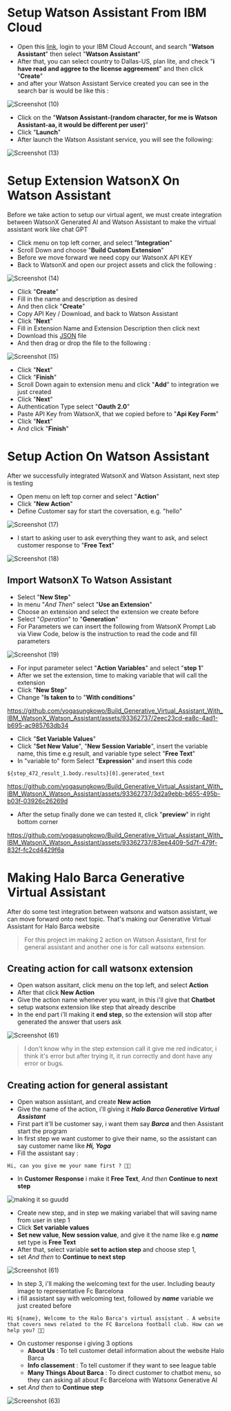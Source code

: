 # Setup Watson Assistant From IBM Cloud

* Open this [link](https://cloud.ibm.com/), login to your IBM Cloud Account, and search "**Watson Assistant**" then select "**Watson Assistant**"
* After that, you can select country to Dallas-US, plan lite, and check "**i have read and aggree to the license aggreement**" and then click "**Create**"
* and after your Watson Assistant Service created you can see in the search bar is would be like this :
  
![Screenshot (10)](https://github.com/yogasungkowo/Build_Generative_Virtual_Assistant_With_IBM_WatsonX_Watson_Assistant/assets/93362737/ff24f974-38ee-4065-8361-82b5d7fd0630)

* Click on the "**Watson Assistant-(random character, for me is Watson Assistant-aa, it would be different per user)**"
* Click "**Launch**"
* After launch the Watson Assistant service, you will see the following:

![Screenshot (13)](https://github.com/yogasungkowo/Build_Generative_Virtual_Assistant_With_IBM_WatsonX_Watson_Assistant/assets/93362737/19bd6ddb-3bac-404f-a08d-51eff16a76e5)

# Setup Extension WatsonX On Watson Assistant

Before we take action to setup our virtual agent, we must create integration between WatsonX Generated AI and Watson Assistant to make the virtual assistant work like chat GPT
* Click menu on top left corner, and select "**Integration**"
* Scroll Down and choose "**Build Custom Extension**"
* Before we move forward we need copy our WatsonX API KEY
* Back to WatsonX and open our project assets and click the following :

![Screenshot (14)](https://github.com/yogasungkowo/Build_Generative_Virtual_Assistant_With_IBM_WatsonX_Watson_Assistant/assets/93362737/5383a72a-3cbd-4597-a5eb-cd872ebdac19)

* Click "**Create**"
* Fill in the name and description as desired
* And then click "**Create**"
* Copy API Key / Download, and back to Watson Assistant
* Click "**Next**"
* Fill in Extension Name and Extension Description then click next
* Download this [JSON](https://github.com/watson-developer-cloud/assistant-toolkit/blob/master/integrations/extensions/starter-kits/language-model-watsonx/watsonx-openapi.json) file
* And then drag or drop the file to the following :

![Screenshot (15)](https://github.com/yogasungkowo/Build_Generative_Virtual_Assistant_With_IBM_WatsonX_Watson_Assistant/assets/93362737/5707ecff-8613-42b2-892d-ae7f69c3b792)

* Click "**Next**"
* Click "**Finish**"
* Scroll Down again to extension menu and click "**Add**" to integration we just created
* Click "**Next**"
* Authentication Type select "**Oauth 2.0**"
* Paste API Key from WatsonX, that we copied before to "**Api Key Form**"
* Click "**Next**"
* And click "**Finish**"

# Setup Action On Watson Assistant

After we successfully integrated WatsonX and Watson Assistant, next step is testing
* Open menu on left top corner and select "**Action**"
* Click "**New Action**"
* Define Customer say for start the coversation, e.g. "hello"

![Screenshot (17)](https://github.com/yogasungkowo/Build_Generative_Virtual_Assistant_With_IBM_WatsonX_Watson_Assistant/assets/93362737/e2861da5-ab64-49dd-bd65-8decf8ad456b)

* I start to asking user to ask everything they want to ask, and select customer response to "**Free Text**"

![Screenshot (18)](https://github.com/yogasungkowo/Build_Generative_Virtual_Assistant_With_IBM_WatsonX_Watson_Assistant/assets/93362737/71e1f0fe-a98a-4746-a5a1-00e839120754)

## Import WatsonX To Watson Assistant

* Select "**New Step**"
* In menu "_And Then_" select "**Use an Extension**"
* Choose an extension and select the extension we create before
* Select "_Operation_" to "**Generation**"
* For Parameters we can insert the following from WatsonX Prompt Lab via View Code, below is the instruction to read the code and fill parameters

![Screenshot (19)](https://github.com/yogasungkowo/Build_Generative_Virtual_Assistant_With_IBM_WatsonX_Watson_Assistant/assets/93362737/bde11225-3b2c-4909-bf36-90fe4f3b7080)

* For input parameter select "**Action Variables**" and select "**step 1**"
* After we set the extension, time to making variable that will call the extension
* Click "**New Step**"
* Change "**Is taken to** to "**With conditions**"

https://github.com/yogasungkowo/Build_Generative_Virtual_Assistant_With_IBM_WatsonX_Watson_Assistant/assets/93362737/2eec23cd-ea8c-4ad1-b695-ac985763db34

* Click "**Set Variable Values**"
* Click "**Set New Value**", "**New Session Variable**", insert the variable name, this time e.g result, and variable type select "**Free Text**"
* In "variable to" form Select "**Expression**" and insert this code
```
${step_472_result_1.body.results}[0].generated_text
```

https://github.com/yogasungkowo/Build_Generative_Virtual_Assistant_With_IBM_WatsonX_Watson_Assistant/assets/93362737/3d2a9ebb-b655-495b-b03f-03926c26269d

* After the setup finally done we can tested it, click "**preview**" in right bottom corner

https://github.com/yogasungkowo/Build_Generative_Virtual_Assistant_With_IBM_WatsonX_Watson_Assistant/assets/93362737/83ee4409-5d7f-479f-832f-fc2cd4429f6a

# Making Halo Barca Generative Virtual Assistant

After do some test integration between watsonx and watson assistant, we can move forward onto next topic. That's making our Generative Virtual Assistant for Halo Barca website
> For this project im making 2 action on Watson Assistant, first for general assistant and another one is for call watsonx extension.

## Creating action for call watsonx extension

* Open watson assitant, click menu on the top left, and select **Action**
* After that click **New Action**
* Give the action name whenever you want, in this i'll give that **Chatbot**
* setup watsonx extension like step that already describe
* In the end part i'll making it **end step**, so the extension will stop after generated the answer that users ask

![Screenshot (61)](https://github.com/yogasungkowo/Build_Generative_Virtual_Assistant_With_IBM_WatsonX_Watson_Assistant/assets/93362737/61dc3c67-13b1-403e-a88d-18717d049743)
> I don't know why in the step extension call it give me red indicator, i think it's error but after trying it, it run correctly and dont have any error or bugs.

## Creating action for general assistant

* Open watson assistant, and create **New action**
* Give the name of the action, i'll giving it **_Halo Barca Generative Virtual Assistant_**
* First part it'll be customer say, i want them say **_Barca_** and then Assistant start the program
* In first step we want customer to give their name, so the assistant can say customer name like **_Hi, Yoga_**
* Fill the assistant say :
```
Hi, can you give me your name first ? 🔵🔴
```
* In **Customer Response** i make it **Free Text**, _And then_ **Continue to next step**

![making it so guudd](https://github.com/yogasungkowo/Build_Generative_Virtual_Assistant_With_IBM_WatsonX_Watson_Assistant/assets/93362737/78774eee-070b-441c-9778-19abbfc0784b)

* Create new step, and in step we making variabel that will saving name from user in step 1
* Click **Set variable values**
* **Set new value**, **New session value**, and give it the name like e.g **_name_** set type is **Free Text**
* After that, select variable **set to action step** and choose step 1,
* set _And then_ to **Continue to next step**

![Screenshot (61)](https://github.com/yogasungkowo/Build_Generative_Virtual_Assistant_With_IBM_WatsonX_Watson_Assistant/assets/93362737/a580f9c3-bcdd-4522-88d4-ce56a793d54f)

* In step 3, i'll making the welcoming text for the user. Including beauty image to representative Fc Barcelona
* i fill assistant say with welcoming text, followed by _**name**_ variable we just created before
```
Hi ${name}, Welcome to the Halo Barca's virtual assistant . A website that covers news related to the FC Barcelona football club. How can we help you? 🔵🔴  
```
* On customer response i giving 3 options
  * **About Us**                  : To tell customer detail information about the website Halo Barca
  * **Info classement**           : To tell customer if they want to see league table 
  * **Many Things About Barca**   : To direct customer to chatbot menu, so they can asking all about Fc Barcelona with Watsonx Generative AI
* set _And then_ to **Continue step**

![Screenshot (63)](https://github.com/yogasungkowo/Build_Generative_Virtual_Assistant_With_IBM_WatsonX_Watson_Assistant/assets/93362737/bb07ea65-8a14-43f7-a9d2-a2665989e5f5)



